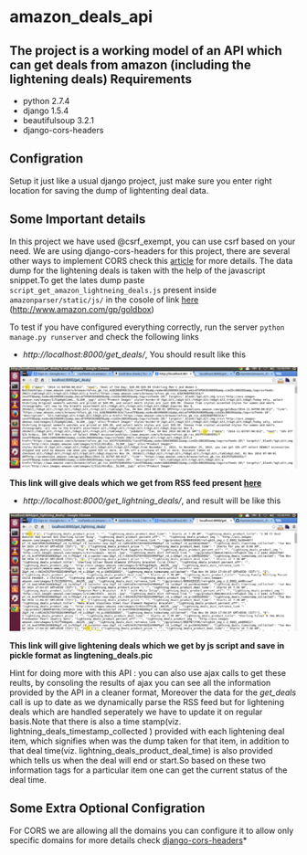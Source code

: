 amazon_deals_api
================

The project is a working model of an API which can get deals from amazon (including the lightening deals)
Requirements
------------
* python 2.7.4
* django 1.5.4
* beautifulsoup 3.2.1
* django-cors-headers

Configration
------------
Setup it just like a usual django project, just make sure you enter right location for saving the dump of lightenting deal data.

Some Important details
----------------------
In this project we have used @csrf\_exempt, you can use csrf based on your need. We are using django-cors-headers for this project, there are several other ways to implement CORS check this [article](http://aameer.github.io/articles/cross-origin-resource-sharing-cors/) for more details.
The data dump for the lightening deals is taken with the help of the javascript snippet.To get the lates dump paste `script_get_amazon_lightneing_deals.js` present inside `amazonparser/static/js/` in the cosole of link [here](http://www.amazon.com/gp/goldbox) (http://www.amazon.com/gp/goldbox)

To test if you have configured everything correctly, run the server `python manage.py runserver` and check the following links

* *http://localhost:8000/get_deals/*, You should result like this

![Sample output Image deals](https://raw.githubusercontent.com/Aameer/amazon_deals_api/master/amazonparser/static/img/01.png)

**This link will give deals which we get from RSS feed present [here](http://rssfeeds.s3.amazonaws.com/goldbox)**

* *http://localhost:8000/get_lightning_deals/*, and result will be like this

![Sample output Image lightening deals](https://raw.githubusercontent.com/Aameer/amazon_deals_api/master/amazonparser/static/img/02.png)

**This link will give lightening deals which we get by js script and save in pickle format as lingtening\_deals.pic**

Hint for doing more with this API : you can also use ajax calls to get these reults, by consoling the results of ajax you can see all the information provided by the API in a cleaner format, Moreover the data for the *get_deals* call is up to date as we dynamically parse the RSS feed but for lightening deals which are handled seperately we have to update it on regular basis.Note that there is also a time stamp(viz. lightning_deals_timestamp_collected ) provided with each lightening deal item, which signifies when was the dump taken for that item, in addition to that deal time(viz. lightning_deals_product_deal_time) is also provided which tells us when the deal will end or start.So based on these two information tags for a particular item one can get the current status of the deal time.

Some Extra Optional Configration
-----------------------
For CORS we are allowing all the domains you can configure it to allow only specific domains for more details check [django-cors-headers](https://github.com/ottoyiu/django-cors-headers)*
